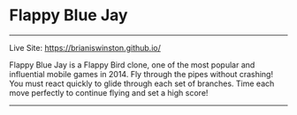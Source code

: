 # Flappy Blue Jay

---



Live Site: https://brianiswinston.github.io/

Flappy Blue Jay is a Flappy Bird clone, one of the most popular and influential mobile games in 2014. Fly through the pipes without crashing! You must react quickly to glide through each set of branches. Time each move perfectly to continue flying and set a high score!


---
